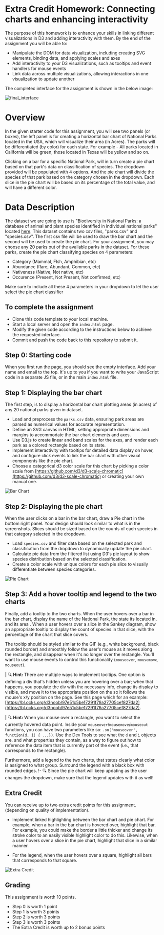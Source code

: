 # Extra Credit Homework: Connecting charts and enhancing interactivity
The purpose of this homework is to enhance your skills in linking different visualizations in D3 and adding interactivity with them. By the end of the assignment you will be able to:

 - Manipulate the DOM for data visualization, including creating SVG elements, binding data, and applying scales and axes
 - Add interactivity to your D3 visualizations, such as tooltips and event handlers for mouse events
 - Link data across multiple visualizations, allowing interactions in one visualization to update another

The completed interface for the assignment is shown in the below image:

![final_interface](https://github.com/Kanishk4801/Homework-6/assets/83276964/d2a6a0ce-fc7f-4c46-a9a3-725940a72061)

# Overview
In the given starter code for this assignment, you will see two panels (or boxes), the left panel is for creating a horizontal bar chart of National Parks located in the USA, which will visualize their area (in Acres). The parks will be differentiated (by color) for each state. For example - All parks located in California will be green, those located in Texas will be yellow and so on.

Clicking on a bar for a specific National Park, will in turn create a pie chart based on that park's data on classification of species. The dropdown provided will be populated with 4 options. And the pie chart will divide the species of that park based on the category chosen in the dropdown. Each slice in the pie chart will be based on its percentage of the total value, and will have a different color.

# Data Description 
The dataset we are going to use is "Biodiversity in National Parks: a database of animal and plant species identified in individual national parks" located [here](https://www.kaggle.com/datasets/nationalparkservice/park-biodiversity). This dataset contains two csv files, "parks.csv" and "species.csv". The first csv file will be used to draw the bar chart and the second will be used to create the pie chart. 
For your assignment, you may choose any 20 parks out of the available parks in the dataset. For these parks, create the pie chart classifying species on 4 parameters:

  - Category (Mammal, FIsh, Amphibian, etc)
  - Abundance (Rare, Abundant, Common, etc)
  - Nativeness (Native, Not native, etc)
  - Occurence (Present, Not Present, Not confirmed, etc)

Make sure to include all these 4 parameters in your dropdown to let the user select the pie chart classifier


## To complete the assignment

- Clone this code template to your local machine.
- Start a local server and open the `index.html` page.
- Modify the given code according to the instructions below to achieve the requested interface.
- Commit and push the code back to this repository to submit it.

## Step 0: Starting code

When you first run the page, you should see the empty interface. Add your name and email to the top. It's up to you if you want to write your JavaScript code in a separate JS file, or in the main `index.html` file.

## Step 1: Displaying the bar chart

The first step, is to display a horizontal bar chart plotting areas (in acres) of any 20 national parks given in dataset.

-  Load and preprocess the `parks.csv` data, ensuring park areas are parsed as numerical values for accurate representation.
- Define an SVG canvas in HTML, setting appropriate dimensions and margins to accommodate the bar chart elements and axes.
- Use D3.js to create linear and band scales for the axes, and render each park as a colored rectangle based on its state.
- Implement interactivity with tooltips for detailed data display on hover, and configure click events to link the bar chart with other visual components like the pie chart.
- Choose a categorical d3 color scale for this chart by picking a color scale from [https://github.com/d3/d3-scale-chromatic](https://github.com/d3/d3-scale-chromatic) or creating your own manual one.

![Bar Chart](https://github.com/Kanishk4801/Homework-6/assets/83276964/5b099017-16cf-4229-a7c2-728723c5652d)

## Step 2: Displaying the pie chart

When the user clicks on a bar in the bar chart, draw a Pie chart in the bottom right panel. Your design should look similar to what is in the screenshots. Slices should be sized based on the counts of each species in that category selected in the dropdown.


- Load `species.csv` and filter data based on the selected park and classification from the dropdown to dynamically update the pie chart.
- Calculate pie data from the filtered list using D3's pie layout to show species distribution based on the selected classification.
- Create a color scale with unique colors for each pie slice to visually differentiate between species categories.

![Pie Chart](https://github.com/Kanishk4801/Homework-6/assets/83276964/0d5c0413-1715-4f37-a245-fcf1b06640b2)

## Step 3: Add a hover tooltip and legend to the two charts

Finally, add a tooltip to the two charts. When the user hovers over a bar in the bar chart, display the name of the National Park, the state its located in, and its area . When a user hovers over a slice in the Sankey diagram, show an appropriate tooltip to display the count of species in that slice, with the percentage of the chart that slice covers.

The tooltip should be styled similar to the GIF (e.g., white background, black rounded border) and smoothly follow the user's mouse as it moves along the rectangle, and disappear when it's no longer over the rectangle. You'll want to use mouse events to control this functionality (`mouseover`, `mousemove`, `mouseout`).

| 🔍 **Hint:** There are multiple ways to implement tooltips. One option is defining a div that's hidden unless you are hovering over a bar; when that happens, you populate the div with the necessary info, change its display to visible, and move it to the appropriate position on the so it follows the mouse's x/y position on the page. See  this page which for an example: [https://bl.ocks.org/d3noob/97e51c5be17291f79a27705cef827da2](https://bl.ocks.org/d3noob/97e51c5be17291f79a27705cef827da2).

| 🔍 **Hint:** When you mouse over a rectangle, you want to select the currently hovered data point. Inside your `mouseover`/`mousemove`/`mouseout` functions, you can have two parameters like so: `.on('mouseover', function(d, i) { ...})`. Use the Dev Tools to see what the `d` and `i` objects are, and what properties they contain, as a way to figure out how to reference the data item that is currently part of the event (i.e., that corresponds to the rectangle).

Furthermore, add a legend to the two charts, that states clearly what color is assigned to what group. Surround the legend with a black box with rounded edges.
!- 🔍 Since the pie chart will keep updating as the user changes the dropdown, make sure that the legend updates with it as well!


## Extra Credit

You can receive up to two extra credit points for this assignment. (depending on quality  of implementation).

 - Implement linked highlighting between the bar chart and pie chart. For example, when a bar in the bar chart is hovered over, highlight that bar. For example, you could make the border a little thicker and change its stroke color to an easily visible highlight color to do this. Likewise, when a user hovers over a slice in the pie chart, highlight that slice in a similar manner.

- For the legend, when the user hovers over a square, highlight all bars that corresponds to that square.

![Extra Credit](https://github.com/Kanishk4801/Homework-6/assets/83276964/f416fd05-6ccb-4a4d-98b3-3c9e2718e229)

## Grading

This assignment is worth 10 points.

- Step 0 is worth 1 point
- Step 1 is worth 3 points
- Step 2 is worth 3 points
- Step 3 is worth 3 points
- The Extra Credit is worth up to 2 bonus points


